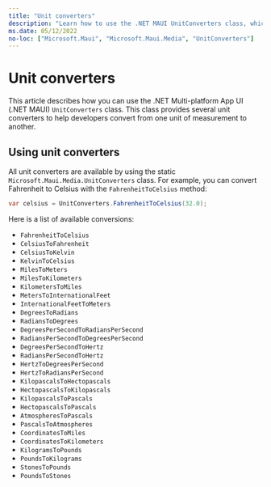 ```yaml
---
title: "Unit converters"
description: "Learn how to use the .NET MAUI UnitConverters class, which provides several unit converters to help developers."
ms.date: 05/12/2022
no-loc: ["Microsoft.Maui", "Microsoft.Maui.Media", "UnitConverters"]
---
```


# Unit converters

This article describes how you can use the .NET Multi-platform App UI (.NET MAUI) `UnitConverters` class. This class provides several unit converters to help developers convert from one unit of measurement to another.

## Using unit converters

All unit converters are available by using the static `Microsoft.Maui.Media.UnitConverters` class. For example, you can convert Fahrenheit to Celsius with the `FahrenheitToCelsius` method:

```csharp
var celsius = UnitConverters.FahrenheitToCelsius(32.0);
```

Here is a list of available conversions:

- `FahrenheitToCelsius`
- `CelsiusToFahrenheit`
- `CelsiusToKelvin`
- `KelvinToCelsius`
- `MilesToMeters`
- `MilesToKilometers`
- `KilometersToMiles`
- `MetersToInternationalFeet`
- `InternationalFeetToMeters`
- `DegreesToRadians`
- `RadiansToDegrees`
- `DegreesPerSecondToRadiansPerSecond`
- `RadiansPerSecondToDegreesPerSecond`
- `DegreesPerSecondToHertz`
- `RadiansPerSecondToHertz`
- `HertzToDegreesPerSecond`
- `HertzToRadiansPerSecond`
- `KilopascalsToHectopascals`
- `HectopascalsToKilopascals`
- `KilopascalsToPascals`
- `HectopascalsToPascals`
- `AtmospheresToPascals`
- `PascalsToAtmospheres`
- `CoordinatesToMiles`
- `CoordinatesToKilometers`
- `KilogramsToPounds`
- `PoundsToKilograms`
- `StonesToPounds`
- `PoundsToStones`
